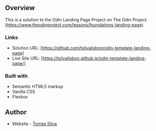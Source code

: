## Overview
This is a solution to the Odin Landing Page Project on The Odin Project (https://www.theodinproject.com/lessons/foundations-landing-page).
### Links

- Solution URL: [https://github.com/tsilvalisbon/odin-template-landing-page]
- Live Site URL: [https://tsilvalisbon.github.io/odin-template-landing-page/]

### Built with

- Semantic HTML5 markup
- Vanilla CSS
- Flexbox

## Author

- Website - [Tomás Silva](https://github.com/tsilvalisbon)

